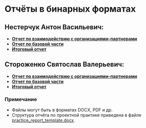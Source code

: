 # Отчёты в бинарных форматах
## Нестерчук Антон Васильевич:
* **[Отчет по взаимодействию с организациями-партнерами](https://github.com/tpAnswer4yourself/project_practice_mospolytech/blob/main/reports/report_with_partner_nesterchuk.md)**
* **[Отчет по базовой части](https://github.com/tpAnswer4yourself/project_practice_mospolytech/blob/master/reports/practice_report_template.docx)**
* **[Итоговый отчет]()**

## Стороженко Святослав Валерьевич:
* **[Отчет по взаимодействию с организациями-партнерами](https://github.com/tpAnswer4yourself/project_practice_mospolytech/blob/master/reports/report_with_partner_Storozhenko.md)**
* **[Отчет по базовой части]()**
* **[Итоговый отчет]()**

### Примечание
- Файлы могут быть в форматах DOCX, PDF и др.
- Структура отчёта по проектной практике приведена в файле [practice_report_template.docx](practice_report_template.docx).

